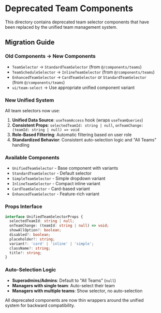 # Deprecated Team Components

This directory contains deprecated team selector components that have been replaced by the unified team management system.

## Migration Guide

### Old Components → New Components

- `TeamSelector` → `StandardTeamSelector` (from `@/components/teams`)
- `TeamScheduleSelector` → `InlineTeamSelector` (from `@/components/teams`)
- `EnhancedTeamSelector` → `CardTeamSelector` or `StandardTeamSelector` (from `@/components/teams`)
- `ui/team-select` → Use appropriate unified component variant

### New Unified System

All team selectors now use:
1. **Unified Data Source**: `useTeamAccess` hook (wraps `useTeamQueries`)
2. **Consistent Props**: `selectedTeamId: string | null`, `onTeamChange: (teamId: string | null) => void`
3. **Role-Based Filtering**: Automatic filtering based on user role
4. **Standardized Behavior**: Consistent auto-selection logic and "All Teams" handling

### Available Components

- `UnifiedTeamSelector` - Base component with variants
- `StandardTeamSelector` - Default selector
- `SimpleTeamSelector` - Simple dropdown variant  
- `InlineTeamSelector` - Compact inline variant
- `CardTeamSelector` - Card-based variant
- `EnhancedTeamSelector` - Feature-rich variant

### Props Interface

```typescript
interface UnifiedTeamSelectorProps {
  selectedTeamId: string | null;
  onTeamChange: (teamId: string | null) => void;
  showAllOption?: boolean;
  disabled?: boolean;
  placeholder?: string;
  variant?: 'card' | 'inline' | 'simple';
  className?: string;
  title?: string;
}
```

### Auto-Selection Logic

- **Superadmins/Admins**: Default to "All Teams" (`null`)
- **Managers with single team**: Auto-select their team
- **Managers with multiple teams**: Show selector, no auto-selection

All deprecated components are now thin wrappers around the unified system for backward compatibility.